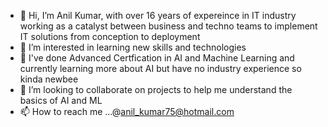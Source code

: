 - 👋 Hi, I’m Anil Kumar, with over 16 years of expereince in IT industry working as a catalyst between business and techno teams to implement IT solutions from conception to deployment
- 👀 I’m interested in learning new skills and technologies
- 🌱 I've done Advanced Certfication in AI and Machine Learning and currently learning more about AI but have no industry experience so kinda newbee
- 💞️ I’m looking to collaborate on projects to help me understand the basics of AI and ML 
- 📫 How to reach me ...@anil_kumar75@hotmail.com

<!---
akumar75/akumar75 is a ✨ special ✨ repository because its `README.md` (this file) appears on your GitHub profile.
You can click the Preview link to take a look at your changes.
--->
